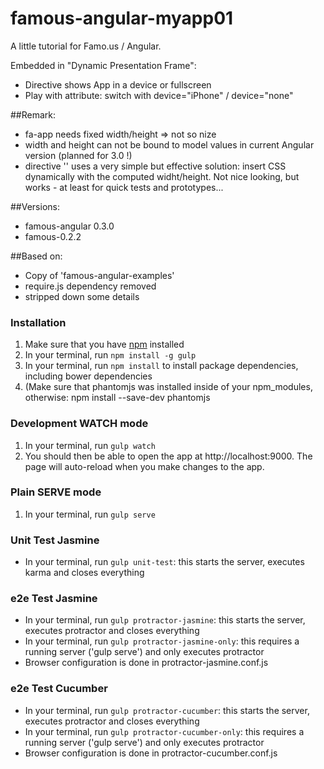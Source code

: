 famous-angular-myapp01
=======================

A little tutorial for Famo.us / Angular.

Embedded in "Dynamic Presentation Frame":
- Directive <presentationframe> shows App in a device or fullscreen
- Play with attribute: switch with device="iPhone" / device="none"

##Remark:
- fa-app needs fixed width/height => not so nize
- width and height can not be bound to model values in current Angular version (planned for 3.0 !)
- directive '<presentationframe>' uses a very simple but effective solution:
  insert CSS dynamically with the computed widht/height.
  Not nice looking, but works - at least for quick tests and prototypes...

##Versions:
- famous-angular 0.3.0
- famous-0.2.2

##Based on:
- Copy of 'famous-angular-examples'
- require.js dependency removed
- stripped down some details


### Installation

  1. Make sure that you have [npm](http://blog.nodeknockout.com/post/65463770933/how-to-install-node-js-and-npm) installed
  2. In your terminal, run `npm install -g gulp`
  3. In your terminal, run `npm install` to install package dependencies, including bower dependencies
  4. (Make sure that phantomjs was installed inside of your npm_modules, otherwise: npm install --save-dev phantomjs


### Development WATCH mode

  1. In your terminal, run `gulp watch`
  2. You should then be able to open the app at http://localhost:9000.  The page will auto-reload when you make changes to the app.


### Plain SERVE mode

  1. In your terminal, run `gulp serve`


### Unit Test Jasmine

  - In your terminal, run `gulp unit-test`: this starts the server, executes karma and closes everything


### e2e Test Jasmine

  - In your terminal, run `gulp protractor-jasmine`: this starts the server, executes protractor and closes everything
  - In your terminal, run `gulp protractor-jasmine-only`: this requires a running server ('gulp serve') and only executes protractor
  - Browser configuration is done in protractor-jasmine.conf.js

### e2e Test Cucumber

  - In your terminal, run `gulp protractor-cucumber`: this starts the server, executes protractor and closes everything
  - In your terminal, run `gulp protractor-cucumber-only`: this requires a running server ('gulp serve') and only executes protractor
  - Browser configuration is done in protractor-cucumber.conf.js


